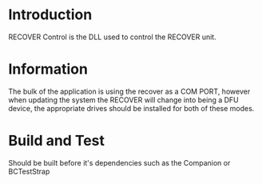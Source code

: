 # Introduction 
RECOVER Control is the DLL used to control the RECOVER unit.

# Information
The bulk of the application is using the recover as a COM PORT, however when updating the system the RECOVER will change into being a DFU device, the appropriate drives should be installed for both of these modes.

# Build and Test
Should be built before it's dependencies such as the Companion or BCTestStrap